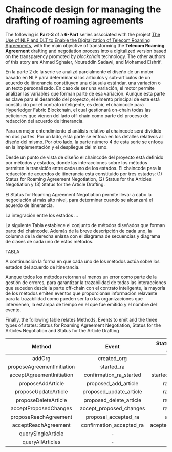# Chaincode design for managing the drafting of roaming agreements

The following is **Part-3** of a **6-Part** series associated with the project [The Use of NLP and DLT to Enable the Digitalization of Telecom Roaming Agreements]( https://wiki.hyperledger.org/display/INTERN/Project+Plan%3A+The+Use+of+NLP+and+DLT+to+Enable+the+Digitalization+of+Telecom+Roaming+Agreements), with the main objective of transforming the **Telecom Roaming Agreement** drafting and negotiation process into a digitalized version based on the transparency promoted by *blockchain* technology. The other authors of this story are Ahmad Sghaier, Noureddin Sadawi, and Mohamed Elshrif.

En la parte 2 de la serie se analizó parcialmente el diseño de un motor basado en NLP para determinar si los artículos y sub-artículos de un acuerdo de itinerancia constituyen una cláusula estándar, una variación o un texto personalizado. En caso de ser una variación, el motor permite analizar las variables que forman parte de esa variación. Aunque esta parte es clave para el desarrollo del proyecto, el elmento principal de este está constituido por el contrato inteligente, es decir, el chaincode para Hyperledger Fabric Blockchain, el cual gestionará on-chain todas las peticiones que vienen del lado off-chain como parte del proceso de redacción del acuerdo de itinerancia.

Para un mejor entendimiento el análisis relativo al chaincode será dividido en dos partes. Por un lado, esta parte se enfoca en los detalles relativos al diseño del mismo. Por otro lado, la parte número 4 de esta serie se enfoca en la implementación y el despliegue del mismo.

Desde un punto de vista de diseño el chaincode del proyecto está definido por métodos y estados, donde las interacciones sobre los métodos permiten la transición entre cada uno de los estados. El chaincode para la redacción de acuerdos de itinerancia está constituido por tres estados: (1) Status for Roaming Agreement Negotiation, (2) Status for the Articles Negotiation y (3) Status for the Article Drafting.

El Status for Roaming Agreement Negotiation permite llevar a cabo la negociación al más alto nivel, para determinar cuando se alcanzará el acuerdo de itinerancia.

La integración entre los estados ...

La siguiente Tabla establece el conjunto de métodos diseñados que forman parte del chaincode. Además de la breve descripción de cada uno, la columna de la derecha enlaza con el diagrama de secuencias y diagrama de clases de cada uno de estos métodos.

TABLA

A continuación la forma en que cada uno de los métodos actúa sobre los estados del acuerdo de itinerancia.

Aunque todos los métodos retornan al menos un error como parte de la gestión de errores, para garantizar la trazabilidad de todas las interacciones que suceden desde la parte off-chain con el contrato inteligente, la mayoría de los métodos emiten eventos que proporcionan información relavante para la trazabilidad como pueden ser la o las organizaciones que intervienen, la estampa de tiempo en el que fue emitido y el nombre del evento.

Finally, the following table relates Methods, Events to emit and the three types of states: Status for Roaming Agreement Negotiation, Status for the Articles Negotiation and Status for the Article Drafting

|Method                     |Event                   |Status for Roaming Agreement|Status for Articles Negotiation|Status for Article Drafting   |
|:-------------------------:|:----------------------:|:--------------------------:|:-----------------------------:|:----------------------------:|
|addOrg                     |created_org             |-                           |-                              |-                             |
|proposeAgreementInitiation |started_ra              |started_ra                  |Init                           |-                             |
|acceptAgreementInitiation  |confirmation_ra_started |started_ra_confirmation     |Init                           |-                             |
|proposeAddArticle          |proposed_add_article    |ra_negotiating              |articles_drating               |added_article                 |
|proposeUpdateArticle       |proposed_update_article |ra_negotiating              |articles_drating               |proposed_changes              |
|proposeDeleteArticle       |proposed_delete_article |ra_negotiating              |articles_drating               |proposed_changes              |
|acceptProposedChanges      |accept_proposed_changes |ra_negotiating              |transient_confirmation         |accepted_changes              |
|proposeReachAgreement      |proposal_accepted_ra    |accepted_ra                 |end                            |-                             |
|acceptReachAgreement       |confirmation_accepted_ra|acepted_ra_confirmation     |end                            |-                             |
|querySingleArticle         |-                       |-                           |-                              |-                             |
|queryAllArticles           |-                       |-                           |-                              |-                             |
